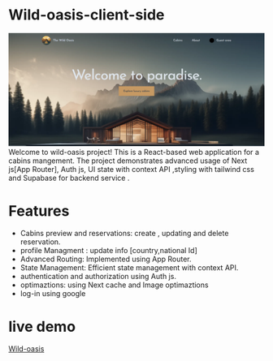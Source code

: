 # Wild-oasis-client-side
![Project Screenshot](./screenshot.png) <!-- Add a screenshot of the project -->
Welcome to wild-oasis project! This is a React-based web application for a cabins mangement. The project demonstrates advanced usage of Next js[App Router], Auth js, UI state with context API ,styling with tailwind css and Supabase for backend service .
# Features
- Cabins preview and reservations: create , updating and delete reservation.
- profile Managment : update info [country,national Id]
- Advanced Routing: Implemented using App Router.
- State Management: Efficient state management with context API.
- authentication and authorization using Auth js.
- optimaztions: using Next cache and Image optimaztions
- log-in using google
# live demo 
[Wild-oasis](https://the-wild-oasis-client-side.vercel.app/)

